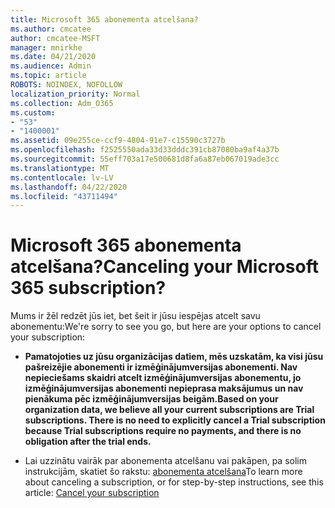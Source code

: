 ```yaml
---
title: Microsoft 365 abonementa atcelšana?
ms.author: cmcatee
author: cmcatee-MSFT
manager: mnirkhe
ms.date: 04/21/2020
ms.audience: Admin
ms.topic: article
ROBOTS: NOINDEX, NOFOLLOW
localization_priority: Normal
ms.collection: Adm_O365
ms.custom:
- "53"
- "1400001"
ms.assetid: 09e255ce-ccf9-4804-91e7-c15590c3727b
ms.openlocfilehash: f2525550ada33d33dddc391cb87080ba9af4a37b
ms.sourcegitcommit: 55eff703a17e500681d8fa6a87eb067019ade3cc
ms.translationtype: MT
ms.contentlocale: lv-LV
ms.lasthandoff: 04/22/2020
ms.locfileid: "43711494"
---
```

# <a name="canceling-your-microsoft-365-subscription"></a><span data-ttu-id="54f3c-102">Microsoft 365 abonementa atcelšana?</span><span class="sxs-lookup"><span data-stu-id="54f3c-102">Canceling your Microsoft 365 subscription?</span></span>

<span data-ttu-id="54f3c-103">Mums ir žēl redzēt jūs iet, bet šeit ir jūsu iespējas atcelt savu abonementu:</span><span class="sxs-lookup"><span data-stu-id="54f3c-103">We're sorry to see you go, but here are your options to cancel your subscription:</span></span>
  
- <span data-ttu-id="54f3c-104">**Pamatojoties uz jūsu organizācijas datiem, mēs uzskatām, ka visi jūsu pašreizējie abonementi ir izmēģinājumversijas abonementi. Nav nepieciešams skaidri atcelt izmēģinājumversijas abonementu, jo izmēģinājumversijas abonementi nepieprasa maksājumus un nav pienākuma pēc izmēģinājumversijas beigām.**</span><span class="sxs-lookup"><span data-stu-id="54f3c-104">**Based on your organization data, we believe all your current subscriptions are Trial subscriptions. There is no need to explicitly cancel a Trial subscription because Trial subscriptions require no payments, and there is no obligation after the trial ends.**</span></span>

- <span data-ttu-id="54f3c-105">Lai uzzinātu vairāk par abonementa atcelšanu vai pakāpen, pa solim instrukcijām, skatiet šo rakstu: [abonementa atcelšana](https://docs.microsoft.com/office365/admin/subscriptions-and-billing/cancel-your-subscription)</span><span class="sxs-lookup"><span data-stu-id="54f3c-105">To learn more about canceling a subscription, or for step-by-step instructions, see this article: [Cancel your subscription](https://docs.microsoft.com/office365/admin/subscriptions-and-billing/cancel-your-subscription)</span></span>